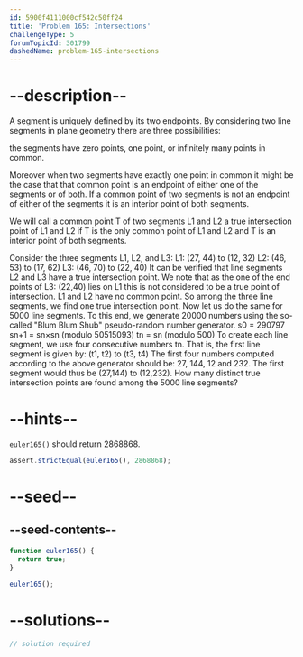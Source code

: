```yaml
---
id: 5900f4111000cf542c50ff24
title: 'Problem 165: Intersections'
challengeType: 5
forumTopicId: 301799
dashedName: problem-165-intersections
---
```


# --description--

A segment is uniquely defined by its two endpoints. By considering two line segments in plane geometry there are three possibilities:

the segments have zero points, one point, or infinitely many points in common.

Moreover when two segments have exactly one point in common it might be the case that that common point is an endpoint of either one of the segments or of both. If a common point of two segments is not an endpoint of either of the segments it is an interior point of both segments.

We will call a common point T of two segments L1 and L2 a true intersection point of L1 and L2 if T is the only common point of L1 and L2 and T is an interior point of both segments.

Consider the three segments L1, L2, and L3: L1: (27, 44) to (12, 32) L2: (46, 53) to (17, 62) L3: (46, 70) to (22, 40) It can be verified that line segments L2 and L3 have a true intersection point. We note that as the one of the end points of L3: (22,40) lies on L1 this is not considered to be a true point of intersection. L1 and L2 have no common point. So among the three line segments, we find one true intersection point. Now let us do the same for 5000 line segments. To this end, we generate 20000 numbers using the so-called "Blum Blum Shub" pseudo-random number generator. s0 = 290797 sn+1 = sn×sn (modulo 50515093) tn = sn (modulo 500) To create each line segment, we use four consecutive numbers tn. That is, the first line segment is given by: (t1, t2) to (t3, t4) The first four numbers computed according to the above generator should be: 27, 144, 12 and 232. The first segment would thus be (27,144) to (12,232). How many distinct true intersection points are found among the 5000 line segments?

# --hints--

`euler165()` should return 2868868.

```js
assert.strictEqual(euler165(), 2868868);
```

# --seed--

## --seed-contents--

```js
function euler165() {
  return true;
}

euler165();
```

# --solutions--

```js
// solution required
```
